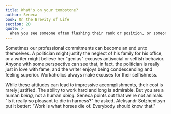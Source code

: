 ```yaml
---
title: What's on your tombstone?
author: Seneca
book: On the Brevity of Life
section: 20
quote: >
  When you see someone often flashing their rank or position, or someone whose name is often bandied about in public, don't be envious; such things are brought at the expense of life...Some die on the first rungs of the ladder of success, others before they can reach the top, and few that make it to the top of their ambition through a thousand indignities realize at the end it's only for an inscription on their gravestone.
---
```


Sometimes our professional commitments can become an end unto themselves. A politician might justify the neglect of his family for his office, or a writer might believe her "genius" excuses antisocial or selfish behavior. Anyone with some perspective can see that, in fact, the politician is really just in love with fame, and the writer enjoys being condescending and feeling superior. Workaholics always make excuses for their selfishness.

While these attitudes can lead to impressive accomplishments, their cost is rarely justified. The ability to work hard and long is admirable. But you are a human _being_, not a human _doing_. Seneca points out that we're not animals. "Is it really so pleasant to die in harness?" he asked. Aleksandr Solzhenitsyn put it better: "Work is what horses die of. Everybody should know that."
